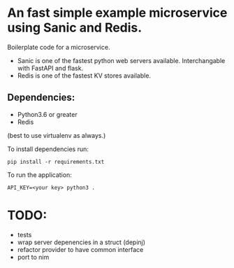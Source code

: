# An fast simple example microservice using Sanic and Redis.

Boilerplate code for a microservice.  
- Sanic is one of the fastest python web servers available.  Interchangable with FastAPI and flask.
- Redis is one of the fastest KV stores available. 


## Dependencies:

* Python3.6 or greater
* Redis

(best to use virtualenv as always.)

To install dependencies run:

```
pip install -r requirements.txt

```

To run the application:

```
API_KEY=<your key> python3 .
```

# TODO: 
- tests
- wrap server depenencies in a struct (depinj)
- refactor provider to have common interface 
- port to nim
